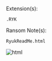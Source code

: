 Extension(s): 
```
.RYK
```
Ransom Note(s): 
```
RyukReadMe.html
```
![html](https://github.com/user-attachments/assets/c3cf1df7-a004-4555-9388-0c8257b56cc5)
